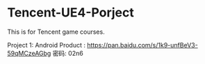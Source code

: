 # Tencent-UE4-Porject
This is for Tencent game courses.


Project 1:
Android Product : https://pan.baidu.com/s/1k9-unfBeV3-59qMCzeAGbg  密码: 02n6
